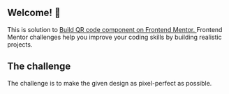## Welcome! 👋
This is solution to <a href='https://www.frontendmentor.io/challenges/qr-code-component-iux_sIO_H'> Build QR code component on Frontend Mentor. </a>
Frontend Mentor challenges help you improve your coding skills by building realistic projects.


## The challenge
The challenge is to make the given design as pixel-perfect as possible.
